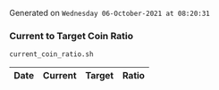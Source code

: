 Generated on `Wednesday 06-October-2021 at 08:20:31`

### Current to Target Coin Ratio
`current_coin_ratio.sh`

Date|Current|Target|Ratio
---|---|---|---
